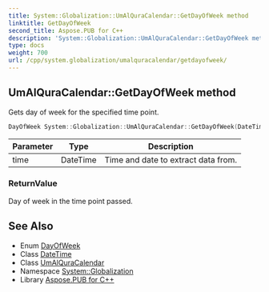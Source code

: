 ```yaml
---
title: System::Globalization::UmAlQuraCalendar::GetDayOfWeek method
linktitle: GetDayOfWeek
second_title: Aspose.PUB for C++
description: 'System::Globalization::UmAlQuraCalendar::GetDayOfWeek method. Gets day of week for the specified time point in C++.'
type: docs
weight: 700
url: /cpp/system.globalization/umalquracalendar/getdayofweek/
---
```

## UmAlQuraCalendar::GetDayOfWeek method


Gets day of week for the specified time point.

```cpp
DayOfWeek System::Globalization::UmAlQuraCalendar::GetDayOfWeek(DateTime time) const override
```


| Parameter | Type | Description |
| --- | --- | --- |
| time | DateTime | Time and date to extract data from. |

### ReturnValue

Day of week in the time point passed.

## See Also

* Enum [DayOfWeek](../../../system/dayofweek/)
* Class [DateTime](../../../system/datetime/)
* Class [UmAlQuraCalendar](../)
* Namespace [System::Globalization](../../)
* Library [Aspose.PUB for C++](../../../)
